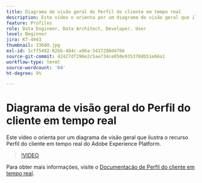 ```yaml
---
title: Diagrama de visão geral do Perfil do cliente em tempo real
description: Este vídeo o orienta por um diagrama de visão geral que ilustra o recurso Perfil do cliente em tempo real do Adobe Experience Platform.
feature: Profiles
role: Data Engineer, Data Architect, Developer, User
level: Beginner
jira: KT-4943
thumbnail: 33600.jpg
exl-id: 1cff5492-82bb-484c-a96a-3417288d4766
source-git-commit: 42427df298e2c5ae734ce050e935378db51e66a1
workflow-type: tm+mt
source-wordcount: '64'
ht-degree: 9%

---
```


# Diagrama de visão geral do Perfil do cliente em tempo real

Este vídeo o orienta por um diagrama de visão geral que ilustra o recurso Perfil do cliente em tempo real do Adobe Experience Platform.

>[!VIDEO](https://video.tv.adobe.com/v/33600?quality=12&learn=on)

Para obter mais informações, visite o [Documentação de Perfil do cliente em tempo real](https://experienceleague.adobe.com/docs/experience-platform/profile/home.html?lang=pt-BR).

